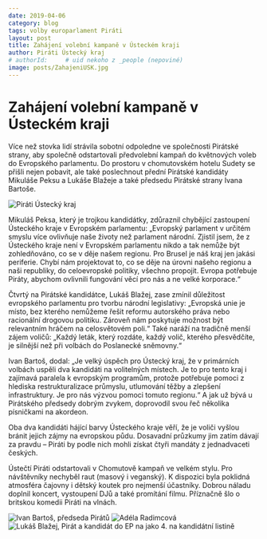 ```yaml
---
date: 2019-04-06
category: blog
tags: volby europarlament Piráti
layout: post
title: Zahájení volební kampaně v Ústeckém kraji
author: Piráti Ústecký kraj
# authorId:     # uid nekoho z _people (nepoviné)
image: posts/ZahajeniUSK.jpg
---
```


         
# Zahájení volební kampaně v Ústeckém kraji
Více než stovka lidí strávila sobotní odpoledne ve společnosti Pirátské strany, aby společně odstartovali předvolební kampaň do květnových voleb do Evropského parlamentu. Do prostoru v chomutovském hotelu Sudety se přišli nejen pobavit, ale také poslechnout přední Pirátské kandidáty Mikuláše Peksu a Lukáše Blažeje a také předsedu Pirátské strany Ivana Bartoše.

![Piráti Ústecký kraj](https://ustecky.pirati.cz/assets/img/posts/USK1.jpg)

Mikuláš Peksa, který je trojkou kandidátky, zdůraznil chybějící zastoupení Ústeckého kraje v Evropském parlamentu: „Evropský parlament v určitém smyslu více ovlivňuje naše životy než parlament národní. Zjistil jsem, že z Ústeckého kraje není v Evropském parlamentu nikdo a tak nemůže být zohledňováno, co se v děje našem regionu. Pro Brusel je náš kraj jen jakási periferie. Chybí nám projektovat to, co se děje na úrovni našeho regionu a naši republiky, do celoevropské politiky, všechno propojit. Evropa potřebuje Piráty, abychom ovlivnili fungování věcí pro nás a ne velké korporace.“

Čtvrtý na Pirátské kandidátce, Lukáš Blažej, zase zmínil důležitost evropského parlamentu pro tvorbu národní legislativy: „Evropská unie je místo, bez kterého nemůžeme řešit reformu autorského práva nebo racionální drogovou politiku. Zároveň nám poskytuje možnost být relevantním hráčem na celosvětovém poli.“ Také naráží na tradičně menší zájem voličů: „Každý leták, který rozdáte, každý volič, kterého přesvědčíte, je silnější než při volbách do Poslanecké sněmovny.“

Ivan Bartoš, dodal: „Je velký úspěch pro Ústecký kraj, že v primárních volbách uspěli dva kandidáti na volitelných místech. Je to pro tento kraj i zajímavá paralela k evropským programům, protože potřebuje pomoci z hlediska restrukturalizace průmyslu, utlumování těžby a zlepšení infrastruktury. Je pro nás výzvou pomoci tomuto regionu.“ A jak už bývá u Pirátského předsedy dobrým zvykem, doprovodil svou řeč několika písničkami na akordeon.

Oba dva kandidáti hájící barvy Ústeckého kraje věří, že je voliči vyšlou bránit jejich zájmy na evropskou půdu. Dosavadní průzkumy jim zatím dávají za pravdu – Piráti by podle nich mohli získat čtyři mandáty z jednadvaceti českých.

Ústečtí Piráti odstartovali v Chomutově kampaň ve velkém stylu. Pro návštěvníky nechyběl raut (masový i veganský). K dispozici byla poklidná atmosféra čajovny i dětský koutek pro nejmenší účastníky. Dobrou náladu doplnil koncert, vystoupení DJů a také promítání filmu. Příznačně šlo o britskou komedii Piráti na vlnách.

![Ivan Bartoš, předseda Pirátů](https://ustecky.pirati.cz/assets/img/posts/IvanBartos1.jpg)
![Adéla Radimcová](https://ustecky.pirati.cz/assets/img/posts/Adela1.jpg)
![Lukáš Blažej, Pirát a kandidát do EP na jako 4. na kandidátní listině](https://ustecky.pirati.cz/assets/img/posts/LukasBlazej1.jpg)

